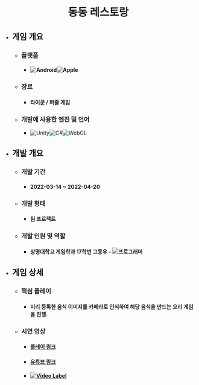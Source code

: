 <div align="center">
  <H1>동동 레스토랑</H1>
</div>

+ ## **게임 개요**
  + ### 플랫폼
    + #### <img alt="Android" src ="https://img.shields.io/badge/Android-3DDC84.svg?&style=for-the-badge&logo=Android&logoColor=black"/><img alt="Apple" src ="https://img.shields.io/badge/iOS-000000.svg?&style=for-the-badge&logo=iOS&logoColor=white"/> 
  + ### 장르
    + #### 타이쿤 / 퍼즐 게임
  + ### 개발에 사용한 엔진 및 언어 
    + <img alt="Unity" src ="https://img.shields.io/badge/Unity-FFFFFF.svg?&style=for-the-badge&logo=Unity&logoColor=black"/><img alt="C#" src ="https://img.shields.io/badge/C Sharp-239120.svg?&style=for-the-badge&logo=CSharp&logoColor=white"/><img alt="WebGL" src ="https://img.shields.io/badge/WebGL(빌드)-990000.svg?&style=for-the-badge&logo=WebGL&logoColor=white"/>
+ ## **개발 개요**
  + ### 개발 기간
    + #### 2022-03-14 ~ 2022-04-20
  + ### 개발 형태
    + #### 팀 프로젝트
  + ### 개발 인원 및 역할
    + #### 상명대학교 게임학과 17학번 고동우 - <img alt="프로그래머" src ="https://img.shields.io/badge/프로그래머(퀴즈 및 퍼즐)-5C2D91.svg?&style=for-the-badge&logo=VisualStudio&logoColor=white"/>
+ ## **게임 상세**
  + ### 핵심 플레이
    + #### 미리 등록한 음식 이미지를 카메라로 인식하여 해당 음식을 만드는 요리 게임을 진행. 
  + ### 시연 영상
    + #### [플레이 링크](https://smugame.smu.ac.kr/team_brain/index.html)
    + #### [유튜브 링크](https://youtu.be/SF2FJB1Xeug)
    + #### [![Video Label](https://user-images.githubusercontent.com/69952837/178149966-abc8378e-7447-489b-8d7b-26dc16068c77.PNG)](https://youtu.be/SF2FJB1Xeug)
